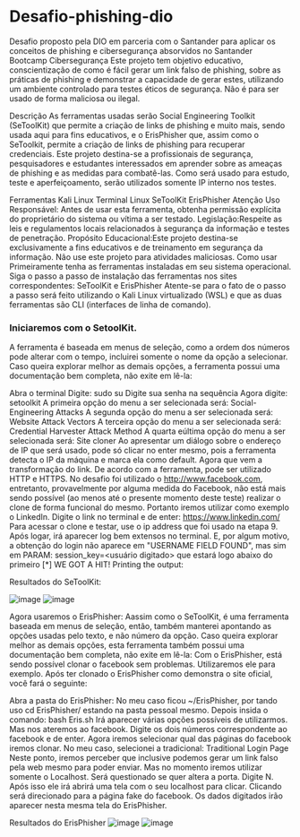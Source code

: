 # Desafio-phishing-dio
Desafio proposto pela DIO em parceria com o Santander para aplicar os conceitos de phishing e cibersegurança absorvidos no Santander Bootcamp Cibersegurança
Este projeto tem objetivo educativo, conscientização de como é fácil gerar um link falso de phishing, sobre as práticas de phishing e demonstrar a capacidade de gerar estes, utilizando um ambiente controlado para testes éticos de segurança. Não é para ser usado de forma maliciosa ou ilegal.

Descrição
As ferramentas usadas serão Social Engineering Toolkit (SeToolKit) que permite a criação de links de phishing e muito mais, sendo usada aqui para fins educativos, e o ErisPhisher que, assim como o SeToolkit, permite a criação de links de phishing para recuperar credenciais. Este projeto destina-se a profissionais de segurança, pesquisadores e estudantes interessados em aprender sobre as ameaças de phishing e as medidas para combatê-las. Como será usado para estudo, teste e aperfeiçoamento, serão utilizados somente IP interno nos testes.

Ferramentas
Kali Linux
Terminal Linux
SeToolKit
ErisPhisher
Atenção
Uso Responsável: Antes de usar esta ferramenta, obtenha permissão explícita do proprietário do sistema ou vítima a ser testado.
Legislação:Respeite as leis e regulamentos locais relacionados à segurança da informação e testes de penetração.
Propósito Educacional:Este projeto destina-se exclusivamente a fins educativos e de treinamento em segurança da informação. Não use este projeto para atividades maliciosas.
Como usar
Primeiramente tenha as ferramentas instaladas em seu sistema operacional. Siga o passo a passo de instalação das ferramentas nos sites correspondentes: SeToolKit e ErisPhisher Atente-se para o fato de o passo a passo será feito utilizando o Kali Linux virtualizado (WSL) e que as duas ferramentas são CLI (interfaces de linha de comando).

<h3>Iniciaremos com o SetoolKit.</h3>
A ferramenta é baseada em menus de seleção, como a ordem dos números pode alterar com o tempo, incluirei somente o nome da opção a selecionar. Caso queira explorar melhor as demais opções, a ferramenta possui uma documentação bem completa, não exite em lê-la:

Abra o terminal
Digite: sudo su
Digite sua senha na sequência
Agora digite: setoolkit
A primeira opção do menu a ser selecionada será: Social-Engineering Attacks
A segunda opção do menu a ser selecionada será: Website Attack Vectors
A terceira opção do menu a ser selecionada será: Credential Harvester Attack Method
A quarta eúltima opção do menu a ser selecionada será: Site cloner
Ao apresentar um diálogo sobre o endereço de IP que será usado, pode só clicar no enter mesmo, pois a ferramenta detecta o IP da máquina e marca ela como default.
Agora que vem a transformação do link. De acordo com a ferramenta, pode ser utilizado HTTP e HTTPS. No desafio foi utilizado o http://www.facebook.com, entretanto, provavelmente por alguma medida do Facebook, não está mais sendo possível (ao menos até o presente momento deste teste) realizar o clone de forma funcional do mesmo. Portanto iremos utilizar como exemplo o LinkedIn.
Digite o link no terminal e de enter: https://www.linkedin.com/
Para acessar o clone e testar, use o ip address que foi usado na etapa 9.
Após logar, irá aparecer log bem extensos no terminal. E, por algum motivo, a obtenção do login não aparece em "USERNAME FIELD FOUND", mas sim em PARAM: session_key=<usuário digitado> que estará logo abaixo do primeiro [*] WE GOT A HIT! Printing the output:


Resultados do SeToolKit:

![image](https://github.com/user-attachments/assets/446552c7-3f6e-4bf9-b452-f2298a8af4ad)
![image](https://github.com/user-attachments/assets/a2ffad62-8542-4bc4-9ba1-2dd3e7525d11)


Agora usaremos o ErisPhisher:
Aassim como o SeToolKit, é uma ferramenta baseada em menus de seleção, então, também manterei apontando as opções usadas pelo texto, e não número da opção. Caso queira explorar melhor as demais opções, esta ferramenta também possui uma documentação bem completa, não exite em lê-la: Com o ErisPhisher, está sendo possível clonar o facebook sem problemas. Utilizaremos ele para exemplo. Após ter clonado o ErisPhisher como demonstra o site oficial, você fará o seguinte:

Abra a pasta do ErisPhisher: No meu caso ficou ~/ErisPhisher, por tando uso cd ErisPhisher/ estando na pasta pessoal mesmo.
Depois insida o comando: bash Eris.sh
Irá aparecer várias opções possíveis de utilizarmos. Mas nos ateremos ao facebook. Digite os dois números correspondente ao facebook e de enter.
Agora iremos selecionar qual das páginas do facebook iremos clonar. No meu caso, selecionei a tradicional: Traditional Login Page
Neste ponto, iremos perceber que inclusive podemos gerar um link falso pela web mesmo para poder enviar. Mas no momento iremos utilizar somente o Localhost.
Será questionado se quer altera a porta. Digite N.
Após isso ele irá abrirá uma tela com o seu localhost para clicar. Clicando será direcionado para a página fake do facebook. Os dados digitados irão aparecer nesta mesma tela do ErisPhisher.

Resultados do ErisPhisher
![image](https://github.com/user-attachments/assets/ca2d582c-f9f1-4645-a290-65942c42511e)
![image](https://github.com/user-attachments/assets/8d16f446-eabb-4100-b7ed-3d537dc80015)

